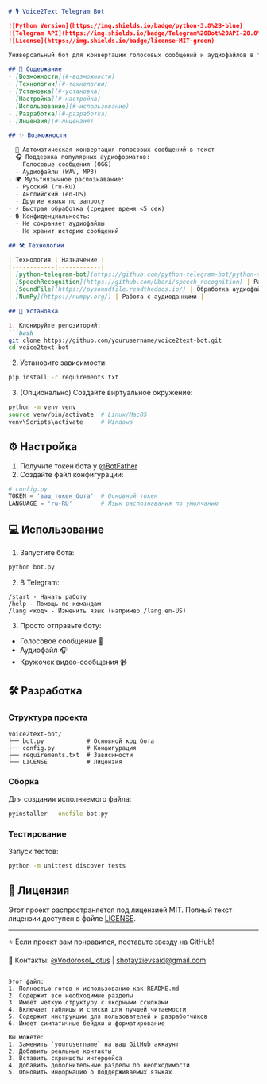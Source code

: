 ```markdown
# 🎙 Voice2Text Telegram Bot

![Python Version](https://img.shields.io/badge/python-3.8%2B-blue)
![Telegram API](https://img.shields.io/badge/Telegram%20Bot%20API-20.0%2B-blue)
![License](https://img.shields.io/badge/license-MIT-green)

Универсальный бот для конвертации голосовых сообщений и аудиофайлов в текст с использованием современных технологий распознавания речи.

## 📌 Содержание
- [Возможности](#-возможности)
- [Технологии](#-технологии)
- [Установка](#-установка)
- [Настройка](#-настройка)
- [Использование](#-использование)
- [Разработка](#-разработка)
- [Лицензия](#-лицензия)

## ✨ Возможности

- 🔄 Автоматическая конвертация голосовых сообщений в текст
- 🎧 Поддержка популярных аудиоформатов:
  - Голосовые сообщения (OGG)
  - Аудиофайлы (WAV, MP3)
- 🌍 Мультиязычное распознавание:
  - Русский (ru-RU)
  - Английский (en-US)
  - Другие языки по запросу
- ⚡ Быстрая обработка (среднее время <5 сек)
- 🔒 Конфиденциальность:
  - Не сохраняет аудиофайлы
  - Не хранит историю сообщений

## 🛠 Технологии

| Технология | Назначение |
|------------|------------|
| [python-telegram-bot](https://github.com/python-telegram-bot/python-telegram-bot) | Работа с Telegram API |
| [SpeechRecognition](https://github.com/Uberi/speech_recognition) | Распознавание речи |
| [SoundFile](https://pysoundfile.readthedocs.io/) | Обработка аудиофайлов |
| [NumPy](https://numpy.org/) | Работа с аудиоданными |

## 🚀 Установка

1. Клонируйте репозиторий:
```bash
git clone https://github.com/yourusername/voice2text-bot.git
cd voice2text-bot
```

2. Установите зависимости:
```bash
pip install -r requirements.txt
```

3. (Опционально) Создайте виртуальное окружение:
```bash
python -m venv venv
source venv/bin/activate  # Linux/MacOS
venv\Scripts\activate     # Windows
```

## ⚙ Настройка

1. Получите токен бота у [@BotFather](https://t.me/BotFather)
2. Создайте файл конфигурации:
```python
# config.py
TOKEN = 'ваш_токен_бота'  # Основной токен
LANGUAGE = 'ru-RU'        # Язык распознавания по умолчанию
```

## 💻 Использование

1. Запустите бота:
```bash
python bot.py
```

2. В Telegram:
```
/start - Начать работу
/help - Помощь по командам
/lang <код> - Изменить язык (например /lang en-US)
```

3. Просто отправьте боту:
- Голосовое сообщение 🎤
- Аудиофайл 🎧
- Кружочек видео-сообщения 📹

## 🛠 Разработка

### Структура проекта
```
voice2text-bot/
├── bot.py            # Основной код бота
├── config.py         # Конфигурация
├── requirements.txt  # Зависимости
└── LICENSE           # Лицензия
```

### Сборка
Для создания исполняемого файла:
```bash
pyinstaller --onefile bot.py
```

### Тестирование
Запуск тестов:
```bash
python -m unittest discover tests
```

## 📜 Лицензия

Этот проект распространяется под лицензией MIT. Полный текст лицензии доступен в файле [LICENSE](LICENSE).

---

⭐ Если проект вам понравился, поставьте звезду на GitHub!    

📩 Контакты: [@Vodorosol_lotus](https://t.me/Vodorosol_lotus) | shofayzievsaid@gmail.com
```

Этот файл:
1. Полностью готов к использованию как README.md
2. Содержит все необходимые разделы
3. Имеет четкую структуру с якорными ссылками
4. Включает таблицы и списки для лучшей читаемости
5. Содержит инструкции для пользователей и разработчиков
6. Имеет симпатичные бейджи и форматирование

Вы можете:
1. Заменить `yourusername` на ваш GitHub аккаунт
2. Добавить реальные контакты
3. Вставить скриншоты интерфейса
4. Добавить дополнительные разделы по необходимости
5. Обновить информацию о поддерживаемых языках
